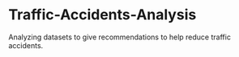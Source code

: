 # Traffic-Accidents-Analysis
Analyzing datasets to give recommendations to help reduce traffic accidents.
